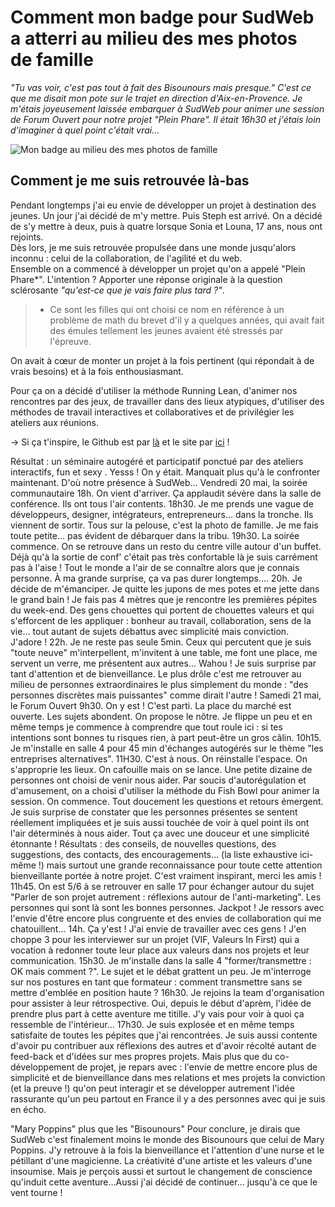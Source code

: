 # Comment mon badge pour SudWeb a atterri au milieu des mes photos de famille
*"Tu vas voir, c'est pas tout à fait des Bisounours mais presque." C'est ce que me disait mon pote sur le trajet en direction d'Aix-en-Provence. Je m'étais joyeusement laissée embarquer à SudWeb pour animer une session de Forum Ouvert pour notre projet "Plein Phare". Il était 16h30 et j'étais loin d'imaginer à quel point c'était vrai…*

![Mon badge au milieu des mes photos de famille](https://github.com/Julia-barbelane/reflexions/blob/master/photos/comment-mon-badge-de-sudweb-a-atterit-au-milieu-de-mes-photos-de-familles/badge-au-milieu-de-mes-photos-de-familles.jpeg)

## Comment je me suis retrouvée là-bas
Pendant longtemps j'ai eu envie de développer un projet à destination des jeunes. Un jour j'ai décidé de m'y mettre. Puis Steph est arrivé. On a décidé de s'y mettre à deux, puis à quatre lorsque Sonia et Louna, 17 ans, nous ont rejoints.  
Dès lors, je me suis retrouvée propulsée dans une monde jusqu'alors inconnu : celui de la collaboration, de l'agilité et du web.  
Ensemble on a commencé à développer un projet qu'on a appelé "Plein Phare*". L'intention ? Apporter une réponse originale à la question sclérosante *"qu'est-ce que je vais faire plus tard ?"*.  

>* Ce sont les filles qui ont choisi ce nom en référence à un problème de math du brevet d'il y a quelques années, qui avait fait des émules tellement les jeunes avaient été stressés par l'épreuve.

On avait à cœur de monter un projet à la fois pertinent (qui répondait à de vrais besoins) et à la fois enthousiasmant.  

Pour ça on a décidé d'utiliser la méthode Running Lean, d'animer nos rencontres par des jeux, de travailler dans des lieux atypiques, d'utiliser des méthodes de travail interactives et collaboratives et de privilégier les ateliers aux réunions.  

→ Si ça t'inspire, le Github est par [là](https://github.com/pleinphare) et le site par [ici](http://www.pleinphare.xyz/) !

Résultat : un séminaire autogéré et participatif ponctué par des ateliers interactifs, fun et sexy . Yesss ! On y était. Manquait plus qu'à le confronter maintenant. D'où notre présence à SudWeb…
Vendredi 20 mai, la soirée communautaire
18h. On vient d'arriver. Ça applaudit sévère dans la salle de conférence. Ils ont tous l'air contents.
18h30. Je me prends une vague de développeurs, designer, intégrateurs, entrepreneurs… dans la tronche. Ils viennent de sortir. Tous sur la pelouse, c'est la photo de famille. Je me fais toute petite… pas évident de débarquer dans la tribu.
19h30. La soirée commence. On se retrouve dans un resto du centre ville autour d'un buffet. Déjà qu'à la sortie de conf' c'était pas très confortable là je suis carrément pas à l'aise ! Tout le monde a l'air de se connaître alors que je connais personne. À ma grande surprise, ça va pas durer longtemps….
20h. Je décide de m'émanciper. Je quitte les jupons de mes potes et me jette dans le grand bain ! Je fais pas 4 mètres que je rencontre les premières pépites du week-end. Des gens chouettes qui portent de chouettes valeurs et qui s'efforcent de les appliquer : bonheur au travail, collaboration, sens de la vie… tout autant de sujets débattus avec simplicité mais conviction. J'adore !
22h. Je ne reste pas seule 5min. Ceux qui percutent que je suis "toute neuve" m'interpellent, m'invitent à une table, me font une place, me servent un verre, me présentent aux autres... Wahou ! Je suis surprise par tant d'attention et de bienveillance.
Le plus drôle c'est me retrouver au milieu de personnes extraordinaires le plus simplement du monde : "des personnes discrètes mais puissantes" comme dirait l'autre !
Samedi 21 mai, le Forum Ouvert
9h30. On y est ! C'est parti. La place du marché est ouverte. Les sujets abondent. On propose le nôtre. Je flippe un peu et en même temps je commence à comprendre que tout roule ici : si tes intentions sont bonnes tu risques rien, à part peut-être un gros câlin.
10h15. Je m'installe en salle 4 pour 45 min d'échanges autogérés sur le thème "les entreprises alternatives".
11H30. C'est à nous. On réinstalle l'espace. On s'approprie les lieux. On cafouille mais on se lance. Une petite dizaine de personnes ont choisi de venir nous aider.
Par soucis d'autorégulation et d'amusement, on a choisi d'utiliser la méthode du Fish Bowl pour animer la session.
On commence. Tout doucement les questions et retours émergent. Je suis surprise de constater que les personnes présentes se sentent réellement impliquées et je suis aussi touchée de voir à quel point ils ont l'air déterminés à nous aider. Tout ça avec une douceur et une simplicité étonnante !
Résultats : des conseils, de nouvelles questions, des suggestions, des contacts, des encouragements… (la liste exhaustive ici-même !) mais surtout une grande reconnaissance pour toute cette attention bienveillante portée à notre projet. C'est vraiment inspirant, merci les amis !
11h45. On est 5/6 à se retrouver en salle 17 pour échanger autour du sujet "Parler de son projet autrement : réflexions autour de l'anti-marketing". Les personnes qui sont là sont les bonnes personnes. Jackpot ! Je ressors avec l'envie d'être encore plus congruente et des envies de collaboration qui me chatouillent…
14h. Ça y'est ! J'ai envie de travailler avec ces gens ! J'en choppe 3 pour les interviewer sur un projet (VIF, Valeurs In First) qui a vocation à redonner toute leur place aux valeurs dans nos projets et leur communication.
15h30. Je m'installe dans la salle 4 "former/transmettre : OK mais comment ?". Le sujet et le débat grattent un peu. Je m'interroge sur nos postures en tant que formateur : comment transmettre sans se mettre d'emblée en position haute ?
16h30. Je rejoins la team d'organisation pour assister à leur rétrospective. Oui, depuis le début d'aprèm, l'idée de prendre plus part à cette aventure me titille. J'y vais pour voir à quoi ça ressemble de l'intérieur…
17h30. Je suis explosée et en même temps satisfaite de toutes les pépites que j'ai rencontrées. Je suis aussi contente d'avoir pu contribuer aux réflexions des autres et d'avoir récolté autant de feed-back et d'idées sur mes propres projets.
Mais plus que du co-développement de projet, je repars avec :
l'envie de mettre encore plus de simplicité et de bienveillance dans mes relations et mes projets
la conviction (et la preuve !) qu'on peut interagir et se développer autrement
l'idée rassurante qu'un peu partout en France il y a des personnes avec qui je suis en écho.

"Mary Poppins" plus que les "Bisounours"
Pour conclure, je dirais que SudWeb c'est finalement moins le monde des Bisounours que celui de Mary Poppins.
J'y retrouve à la fois la bienveillance et l'attention d'une nurse et le pétillant d'une magicienne. La créativité d'une artiste et les valeurs d'une insoumise.
Mais je perçois aussi et surtout le changement de conscience qu'induit cette aventure…Aussi j'ai décidé de continuer… jusqu'à ce que le vent tourne !
